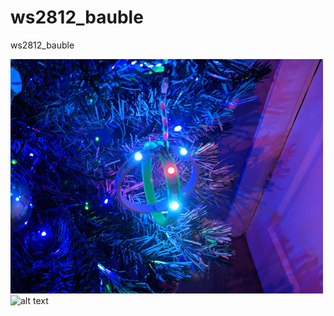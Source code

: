 # ws2812_bauble
ws2812_bauble

![alt text](https://github.com/facelessloser/ws2812_bauble/blob/master/PXL_20201122_185145539.png?raw=true)
![alt text](https://github.com/facelessloser/ws2812_bauble/blob/PXL_20201122_185145539.png?raw=true)

